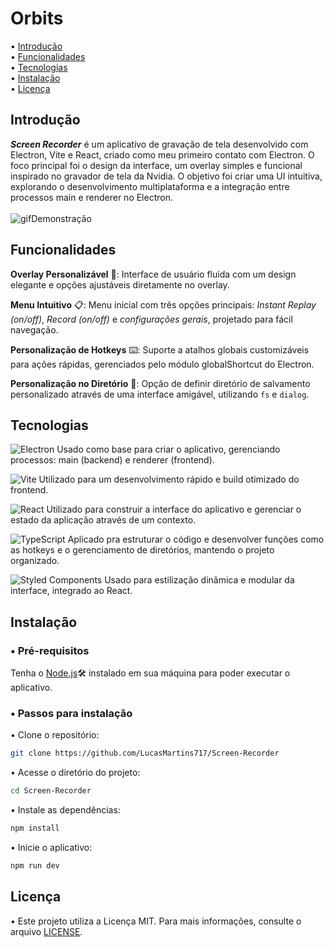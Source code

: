 # Orbits

• [Introdução](#introdução)  
• [Funcionalidades](#funcionalidades)  
• [Tecnologias](#tecnologias)  
• [Instalação](#instalação)  
• [Licença](#licença)  

## Introdução

***Screen Recorder*** é um aplicativo de gravação de tela desenvolvido com Electron, Vite e React, criado como meu primeiro contato com Electron. O foco principal foi o design da interface, um overlay simples e funcional inspirado no gravador de tela da Nvidia. O objetivo foi criar uma UI intuitiva, explorando o desenvolvimento multiplataforma e a integração entre processos main e renderer no Electron.<br/><br/>
![gifDemonstração](resources/showGif.gif)

## Funcionalidades

**Overlay Personalizável** 🎨: Interface de usuário fluida com um design elegante e opções ajustáveis diretamente no overlay.

**Menu Intuitivo** 📋: Menu inicial com três opções principais: *Instant Replay (on/off)*, *Record (on/off)* e *configurações gerais*, projetado para fácil navegação.

**Personalização de Hotkeys** ⌨️: Suporte a atalhos globais customizáveis para ações rápidas, gerenciados pelo módulo globalShortcut do Electron.

**Personalização no Diretório** 📂: Opção de definir diretório de salvamento personalizado através de uma interface amigável, utilizando `fs` e `dialog`.


## Tecnologias

![Electron](https://img.shields.io/badge/-Electron-282C34?style=flat&logo=electron&logoColor=47848F) Usado como base para criar o aplicativo, gerenciando processos: main (backend) e renderer (frontend).

![Vite](https://img.shields.io/badge/-Vite-282C34?style=flat&logo=vite&logoColor=646CFF) Utilizado para um desenvolvimento rápido e build otimizado do frontend.

![React](https://img.shields.io/badge/-React-282C34?style=flat&logo=react&logoColor=61DAFB) Utilizado para construir a interface do aplicativo e gerenciar o estado da aplicação através de um contexto.

![TypeScript](https://img.shields.io/badge/-TypeScript-282C34?style=flat&logo=typescript&logoColor=3178C6) Aplicado pra estruturar o código e desenvolver funções como as hotkeys e o gerenciamento de diretórios, mantendo o projeto organizado.

![Styled Components](https://img.shields.io/badge/-Styled--Components-282C34?style=flat&logo=styled-components&logoColor=DB7093) Usado para estilização dinâmica e modular da interface, integrado ao React.


## Instalação

### • Pré-requisitos
Tenha o [Node.js](https://nodejs.org/en/download/package-manager)🛠️ instalado em sua máquina para poder executar o aplicativo.

### • Passos para instalação

• Clone o repositório:

```sh
git clone https://github.com/LucasMartins717/Screen-Recorder
```

• Acesse o diretório do projeto:

```sh
cd Screen-Recorder
```

• Instale as dependências:

```sh
npm install
```

• Inicie o aplicativo:

```sh
npm run dev
```

## Licença

• Este projeto utiliza a Licença MIT. Para mais informações, consulte o arquivo [LICENSE](./LICENSE).
